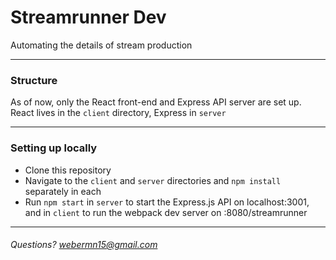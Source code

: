 # Streamrunner Dev

Automating the details of stream production

----
### Structure

As of now, only the React front-end and Express API server are set up. React lives in the `client` directory, Express in `server`

----
### Setting up locally

* Clone this repository
* Navigate to the `client` and `server` directories and `npm install` separately in each
* Run `npm start` in `server` to start the Express.js API on localhost:3001, and in `client` to run the webpack dev server on :8080/streamrunner

----
###### Questions? webermn15@gmail.com